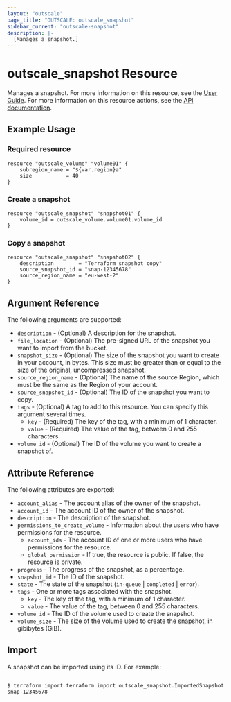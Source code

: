 ```yaml
---
layout: "outscale"
page_title: "OUTSCALE: outscale_snapshot"
sidebar_current: "outscale-snapshot"
description: |-
  [Manages a snapshot.]
---
```


# outscale_snapshot Resource

Manages a snapshot.
For more information on this resource, see the [User Guide](https://wiki.outscale.net/display/EN/About+Snapshots).
For more information on this resource actions, see the [API documentation](https://docs.outscale.com/api#3ds-outscale-api-snapshot).

## Example Usage

### Required resource

```hcl
resource "outscale_volume" "volume01" {
	subregion_name = "${var.region}a"
	size           = 40
}
```

### Create a snapshot

```hcl
resource "outscale_snapshot" "snapshot01" {
	volume_id = outscale_volume.volume01.volume_id
}
```

### Copy a snapshot

```hcl
resource "outscale_snapshot" "snapshot02" {
	description        = "Terraform snapshot copy"
	source_snapshot_id = "snap-12345678"
	source_region_name = "eu-west-2"
}
```

## Argument Reference

The following arguments are supported:

* `description` - (Optional) A description for the snapshot.
* `file_location` - (Optional) The pre-signed URL of the snapshot you want to import from the bucket.
* `snapshot_size` - (Optional) The size of the snapshot you want to create in your account, in bytes. This size must be greater than or equal to the size of the original, uncompressed snapshot.
* `source_region_name` - (Optional) The name of the source Region, which must be the same as the Region of your account.
* `source_snapshot_id` - (Optional) The ID of the snapshot you want to copy.
* `tags` - (Optional) A tag to add to this resource. You can specify this argument several times.
    * `key` - (Required) The key of the tag, with a minimum of 1 character.
    * `value` - (Required) The value of the tag, between 0 and 255 characters.
* `volume_id` - (Optional) The ID of the volume you want to create a snapshot of.

## Attribute Reference

The following attributes are exported:

* `account_alias` - The account alias of the owner of the snapshot.
* `account_id` - The account ID of the owner of the snapshot.
* `description` - The description of the snapshot.
* `permissions_to_create_volume` - Information about the users who have permissions for the resource.
    * `account_ids` - The account ID of one or more users who have permissions for the resource.
    * `global_permission` - If true, the resource is public. If false, the resource is private.
* `progress` - The progress of the snapshot, as a percentage.
* `snapshot_id` - The ID of the snapshot.
* `state` - The state of the snapshot (`in-queue` \| `completed` \| `error`).
* `tags` - One or more tags associated with the snapshot.
    * `key` - The key of the tag, with a minimum of 1 character.
    * `value` - The value of the tag, between 0 and 255 characters.
* `volume_id` - The ID of the volume used to create the snapshot.
* `volume_size` - The size of the volume used to create the snapshot, in gibibytes (GiB).

## Import

A snapshot can be imported using its ID. For example:

```console

$ terraform import terraform import outscale_snapshot.ImportedSnapshot snap-12345678

```